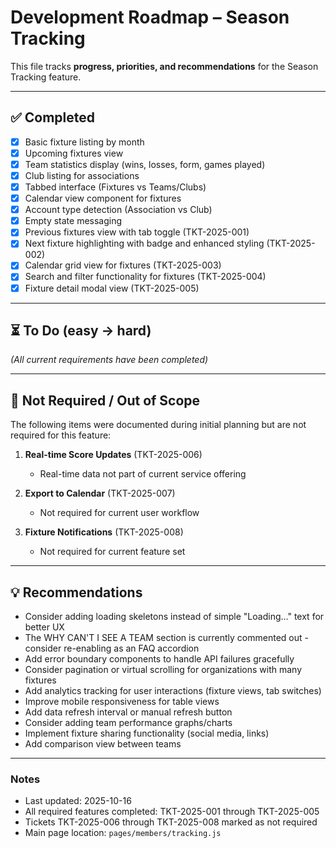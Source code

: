 # Development Roadmap – Season Tracking

This file tracks **progress, priorities, and recommendations** for the Season Tracking feature.

---

## ✅ Completed

- [x] Basic fixture listing by month
- [x] Upcoming fixtures view
- [x] Team statistics display (wins, losses, form, games played)
- [x] Club listing for associations
- [x] Tabbed interface (Fixtures vs Teams/Clubs)
- [x] Calendar view component for fixtures
- [x] Account type detection (Association vs Club)
- [x] Empty state messaging
- [x] Previous fixtures view with tab toggle (TKT-2025-001)
- [x] Next fixture highlighting with badge and enhanced styling (TKT-2025-002)
- [x] Calendar grid view for fixtures (TKT-2025-003)
- [x] Search and filter functionality for fixtures (TKT-2025-004)
- [x] Fixture detail modal view (TKT-2025-005)

---

## ⏳ To Do (easy → hard)

_(All current requirements have been completed)_

---

## 🚫 Not Required / Out of Scope

The following items were documented during initial planning but are not required for this feature:

1. **Real-time Score Updates** (TKT-2025-006)

   - Real-time data not part of current service offering

2. **Export to Calendar** (TKT-2025-007)

   - Not required for current user workflow

3. **Fixture Notifications** (TKT-2025-008)
   - Not required for current feature set

---

## 💡 Recommendations

- Consider adding loading skeletons instead of simple "Loading..." text for better UX
- The WHY CAN'T I SEE A TEAM section is currently commented out - consider re-enabling as an FAQ accordion
- Add error boundary components to handle API failures gracefully
- Consider pagination or virtual scrolling for organizations with many fixtures
- Add analytics tracking for user interactions (fixture views, tab switches)
- Improve mobile responsiveness for table views
- Add data refresh interval or manual refresh button
- Consider adding team performance graphs/charts
- Implement fixture sharing functionality (social media, links)
- Add comparison view between teams

---

### Notes

- Last updated: 2025-10-16
- All required features completed: TKT-2025-001 through TKT-2025-005
- Tickets TKT-2025-006 through TKT-2025-008 marked as not required
- Main page location: `pages/members/tracking.js`
